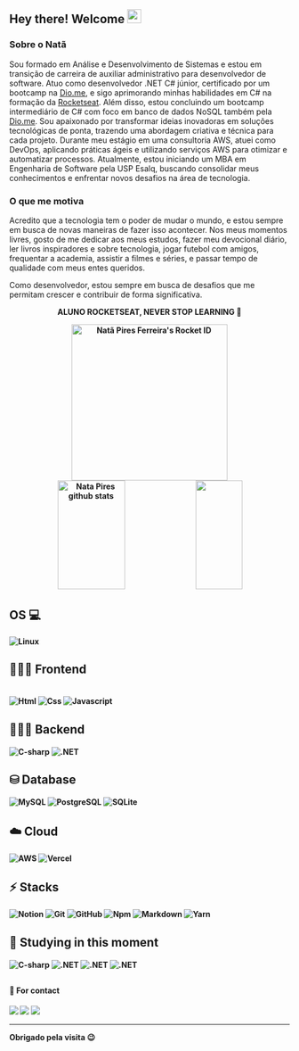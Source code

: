 <h2 align="left"> Hey there! Welcome  <img src = "https://raw.githubusercontent.com/MartinHeinz/MartinHeinz/master/wave.gif" width = 25px> <br /> </h2>

<h3>Sobre o Natã</h3>
Sou formado em Análise e Desenvolvimento de Sistemas e estou em transição de carreira de auxiliar administrativo para desenvolvedor de software. Atuo como desenvolvedor .NET C# júnior, certificado por um bootcamp na <a href="https://www.dio.me/" target="_blank">Dio.me</a>, e sigo aprimorando minhas habilidades em C# na formação da <a href="https://www.rocketseat.com.br/" target="_blank">Rocketseat</a>. Além disso, estou concluindo um bootcamp intermediário de C# com foco em banco de dados NoSQL também pela <a href="https://www.dio.me/" target="_blank">Dio.me</a>. Sou apaixonado por transformar ideias inovadoras em soluções tecnológicas de ponta, trazendo uma abordagem criativa e técnica para cada projeto. Durante meu estágio em uma consultoria AWS, atuei como DevOps, aplicando práticas ágeis e utilizando serviços AWS para otimizar e automatizar processos. Atualmente, estou iniciando um MBA em Engenharia de Software pela USP Esalq, buscando consolidar meus conhecimentos e enfrentar novos desafios na área de tecnologia.

<h3>O que me motiva</h3>
Acredito que a tecnologia tem o poder de mudar o mundo, e estou sempre em busca de novas maneiras de fazer isso acontecer. Nos meus momentos livres, gosto de me dedicar aos meus estudos, fazer meu devocional diário, ler livros inspiradores e sobre tecnologia, jogar futebol com amigos, frequentar a academia, assistir a filmes e séries, e passar tempo de qualidade com meus entes queridos.

Como desenvolvedor, estou sempre em busca de desafios que me permitam crescer e contribuir de forma significativa.

<div align="center">
  <p><b>ALUNO ROCKETSEAT, NEVER STOP LEARNING<b> 🚀</p>
  <a href="https://app.rocketseat.com.br/me/iamnatapires"><img src="https://app.rocketseat.com.br/api/rocketid/share?slug=iamnatapires&type=card" width="280" alt="Natã Pires Ferreira's Rocket ID"/></a>
</div>

<!--[![Ashutosh's github activity graph](https://github-readme-activity-graph.vercel.app/graph?username=Natapires&bg_color=0d1117&color=3333FF&line=3333FF&point=ff9494&area=true&hide_border=true)](https://github.com/ashutosh00710/github-readme-activity-graph)-->

<div align="center">  
  <img width="49%" height="195px" src="https://github-readme-stats.vercel.app/api?username=Natapires&show_icons=true&count_private=true&hide_border=true&title_color=FBFCFC&icon_color=FBFCFC&text_color=c9d1d9&bg_color=0d1117" alt="Nata Pires github stats" />
  <img width="41%" height="195px" src="https://github-readme-stats.vercel.app/api/top-langs/?username=Natapires&layout=compact&hide_border=true&title_color=FBFCFC&text_color=ff91a4&bg_color=0d1117" />
</div>

<!--<table border="0" cellspacing="0" cellpadding="0">
  <tr>
    <td style="border: 0";>
      <img width="400" src="https://i.imgur.com/bXxIgrd.png" />
    </td>
    <td style="border: 0";>
      <p>
        💻 Procuro sempre estar focado em contéudo de qualidade sobre tecnologia em geral.
      </p>
      <h3>Other places you can find me</h3>
      <ul>
        <li>
          🐦 <a href="https://twitter.com/iamnatapires">Follow me on Twitter</a>
        </li>
        <li>
          📷 <a href="https://www.instagram.com/iamnatapires/">Follow me on instagram</a>
        </li>
        <li>
          📬 <a href="pires.nata1998@gmail.com">Contact-me on email</a>
        </li>
      </ul>
    </td>
  </tr>
</table>-->

## OS 💻
<img align="center" alt="Linux" src="https://skillicons.dev/icons?i=linux" />

## 👨🏾‍💻 Frontend
  <div style="display: inline_block"><br> 
<img align="center" alt="Html" src="https://skillicons.dev/icons?i=html"/>
<img align="center" alt="Css" src="https://skillicons.dev/icons?i=css"/>
<img align="center" alt="Javascript" src="https://skillicons.dev/icons?i=js"/>

## 👨🏾‍💻 Backend
<img align="center" alt="C-sharp" src="https://skillicons.dev/icons?i=cs" />   
<img align="center" alt=".NET" src="https://skillicons.dev/icons?i=dotnet" />

## ⛁ Database
<img align="center" alt="MySQL" src="https://skillicons.dev/icons?i=mysql" />
<img align="center" alt="PostgreSQL" src="https://skillicons.dev/icons?i=postgres" />
<img align="center" alt="SQLite" src="https://skillicons.dev/icons?i=sqlite" />

## ☁️ Cloud 
<img align="center" alt="AWS" src="https://skillicons.dev/icons?i=aws" />
<img align="center" alt="Vercel" src="https://skillicons.dev/icons?i=vercel" />

## ⚡ Stacks 
<img align="center" alt="Notion" src="https://skillicons.dev/icons?i=notion" />
<img align="center" alt="Git" src="https://skillicons.dev/icons?i=git" />
<img align="center" alt="GitHub" src="https://skillicons.dev/icons?i=github" />
<img align="center" alt="Npm" src="https://skillicons.dev/icons?i=npm" />
<img align="center" alt="Markdown" src="https://skillicons.dev/icons?i=md" />
<img align="center" alt="Yarn" src="https://skillicons.dev/icons?i=yarn" />

## 🚀 Studying in this moment   
<img align="center" alt="C-sharp" src="https://skillicons.dev/icons?i=cs" />   
<img align="center" alt=".NET" src="https://skillicons.dev/icons?i=dotnet" />
<img align="center" alt=".NET" src="https://skillicons.dev/icons?i=mongodb" />
<img align="center" alt=".NET" src="https://skillicons.dev/icons?i=azure" />
  </div>    
   
  
 
## <h4> 📱 For contact </h4>
</div>
 <a href="https://discord.com/channels/@me" target="_blank"><img src="https://skillicons.dev/icons?i=discord" target="_blank"></a> 
 <a href="https://www.linkedin.com/in/natapiresferreira/" target="_blank"><img src="https://skillicons.dev/icons?i=linkedin" target="_blank"></a>
 <a href="mailto:contatonatapires@gmail.com" target="_blank"><img src="https://skillicons.dev/icons?i=gmail" target="_blank"></a>
</div>

<!--### ✍️ Random Dev Quote
![](https://quotes-github-readme.vercel.app/api?type=horizontal&theme=radical)    
  
[![](https://visitcount.itsvg.in/api?id=Natapires&label=Visualiza%C3%A7%C3%B5es&color=1&icon=0&pretty=true)](https://visitcount.itsvg.in)-->
___

Obrigado pela visita 😉
